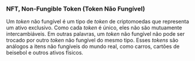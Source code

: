 ### NFT, Non-Fungible Token (Token Não Fungível)

Um _token_ não fungível é um tipo de _token_ de criptomoedas que representa um ativo exclusivo. Como cada _token_ é único, eles não são mutuamente intercambiáveis. Em outras palavras, um _token_ não fungível não pode ser trocado por outro _token_ não fungível do mesmo tipo. Esses _tokens_ são análogos a itens não fungíveis do mundo real, como carros, cartões de beisebol e outros ativos físicos.
